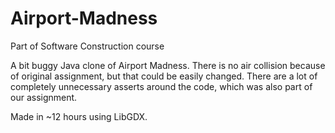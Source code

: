 # Airport-Madness
Part of Software Construction course 

A bit buggy Java clone of Airport Madness. There is no air collision because of original assignment, but that could be easily changed.
There are a lot of completely unnecessary asserts around the code, which was also part of our assignment.

Made in ~12 hours using LibGDX.
